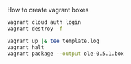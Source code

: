 How to create vagrant boxes

```sh
vagrant cloud auth login
vagrant destroy -f

vagrant up |& tee template.log
vagrant halt
vagrant package --output ole-0.5.1.box
```
